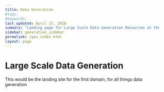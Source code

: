 ```yaml
---
title: Data Generation
#tags:
#keywords:
last_updated: April 25, 2018
summary: "Landing page for Large Scale Data Generation Resources at the Fred Hutch"
sidebar: generation_sidebar
permalink: /gen_index.html
layout: page
---
```


# Large Scale Data Generation

This would be the landing site for the first domain, for all things data generation
